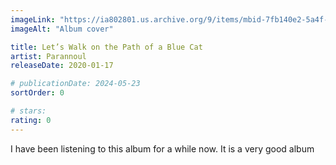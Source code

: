 ```yaml
---
imageLink: "https://ia802801.us.archive.org/9/items/mbid-7fb140e2-5a4f-4d4b-bb47-c78895f8f2e9/mbid-7fb140e2-5a4f-4d4b-bb47-c78895f8f2e9-25217043594_thumb500.jpg"
imageAlt: "Album cover"

title: Let’s Walk on the Path of a Blue Cat
artist: Parannoul
releaseDate: 2020-01-17

# publicationDate: 2024-05-23
sortOrder: 0

# stars:
rating: 0
---
```


I have been listening to this album for a while now. It is a very good album